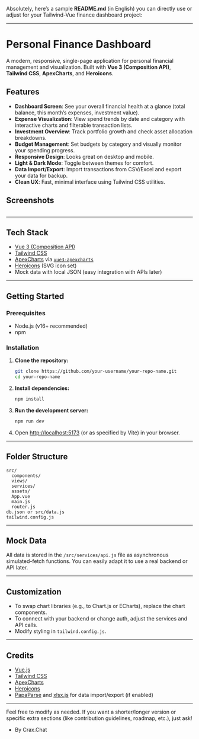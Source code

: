 Absolutely, here’s a sample **README.md** (in English) you can directly use or adjust for your Tailwind-Vue finance dashboard project:

---

# Personal Finance Dashboard

A modern, responsive, single-page application for personal financial management and visualization. Built with **Vue 3 (Composition API)**, **Tailwind CSS**, **ApexCharts**, and **Heroicons**.

## Features

- **Dashboard Screen**: See your overall financial health at a glance (total balance, this month’s expenses, investment value).
- **Expense Visualization**: View spend trends by date and category with interactive charts and filterable transaction lists.
- **Investment Overview**: Track portfolio growth and check asset allocation breakdowns.
- **Budget Management**: Set budgets by category and visually monitor your spending progress.
- **Responsive Design**: Looks great on desktop and mobile.
- **Light & Dark Mode**: Toggle between themes for comfort.
- **Data Import/Export**: Import transactions from CSV/Excel and export your data for backup.
- **Clean UX**: Fast, minimal interface using Tailwind CSS utilities.

## Screenshots

<img scr="https://github.com/rizko-d/dashboard-finance/blob/main/img/result.png">

---

## Tech Stack

- [Vue 3 (Composition API)](https://vuejs.org/)
- [Tailwind CSS](https://tailwindcss.com/)
- [ApexCharts](https://apexcharts.com/) via [`vue3-apexcharts`](https://github.com/apexcharts/vue3-apexcharts)
- [Heroicons](https://heroicons.com/) (SVG icon set)
- Mock data with local JSON (easy integration with APIs later)

---

## Getting Started

### Prerequisites

- Node.js (v16+ recommended)
- npm

### Installation

1. **Clone the repository:**

   ```bash
   git clone https://github.com/your-username/your-repo-name.git
   cd your-repo-name
   ```

2. **Install dependencies:**

   ```bash
   npm install
   ```

3. **Run the development server:**

   ```bash
   npm run dev
   ```
   
4. Open [http://localhost:5173](http://localhost:5173) (or as specified by Vite) in your browser.

---

## Folder Structure

```
src/
  components/
  views/
  services/
  assets/
  App.vue
  main.js
  router.js
db.json or src/data.js
tailwind.config.js
```

---

## Mock Data

All data is stored in the `/src/services/api.js` file as asynchronous simulated-fetch functions. You can easily adapt it to use a real backend or API later.

---

## Customization

- To swap chart libraries (e.g., to Chart.js or ECharts), replace the chart components.
- To connect with your backend or change auth, adjust the services and API calls.
- Modify styling in `tailwind.config.js`.

---

## Credits

- [Vue.js](https://vuejs.org/)
- [Tailwind CSS](https://tailwindcss.com/)
- [ApexCharts](https://apexcharts.com/)
- [Heroicons](https://heroicons.com/)
- [PapaParse](https://www.papaparse.com/) and [xlsx.js](https://github.com/SheetJS/sheetjs) for data import/export (if enabled)


---

Feel free to modify as needed. If you want a shorter/longer version or specific extra sections (like contribution guidelines, roadmap, etc.), just ask!

- By Crax.Chat
